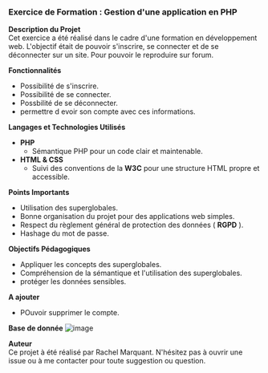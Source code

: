 ### Exercice de Formation : Gestion d'une application en PHP

**Description du Projet**  
Cet exercice a été réalisé dans le cadre d'une formation en développement web. 
L'objectif était de pouvoir s'inscrire, se connecter et de se déconnecter sur un site. Pour pouvoir le reproduire sur forum.

**Fonctionnalités**
* Possibilité de s'inscrire.
* Possibilité de se connecter.
* Possbilité de se déconnecter.
* permettre d evoir son compte avec ces informations.

**Langages et Technologies Utilisés**
*  **PHP**
   * Sémantique PHP pour un code clair et maintenable.
* **HTML & CSS**
   * Suivi des conventions de la **W3C** pour une structure HTML propre et accessible.

**Points Importants**
* Utilisation des superglobales.
* Bonne organisation du projet pour des applications web simples.
* Respect du règlement général de protection des données ( **RGPD** ).
* Hashage du mot de passe.
  
**Objectifs Pédagogiques**
* Appliquer les concepts des superglobales.
* Compréhension de la sémantique et l'utilisation des superglobales.
* protéger les données sensibles.
  
**A ajouter**
* POuvoir supprimer le compte.

**Base de donnée**
![image](https://github.com/user-attachments/assets/02ee618e-15cb-41c5-b321-73b8aff05df3)

  
**Auteur**  
Ce projet à été réalisé par Rachel Marquant.
N'hésitez pas à ouvrir une issue ou à me contacter pour toute suggestion ou question.
